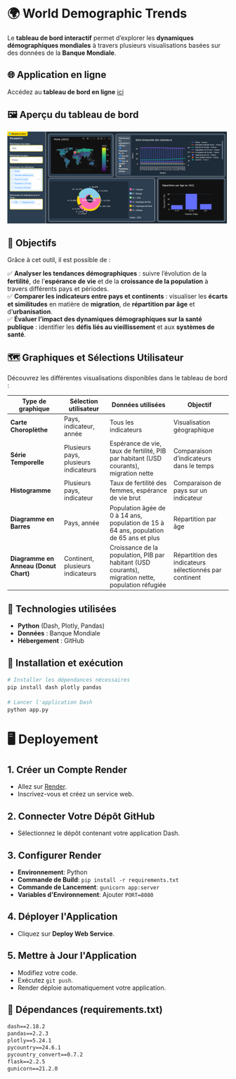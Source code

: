 # 🌍 World Demographic Trends  

Le **tableau de bord interactif** permet d’explorer les **dynamiques démographiques mondiales** à travers plusieurs visualisations basées sur des données de la **Banque Mondiale**.  

## 🌐 Application en ligne  
Accédez au **tableau de bord en ligne** [ici](https://world-demographic-trends-xcxv.onrender.com/)  

## 🖼️ Aperçu du tableau de bord  
<img src="img_readme/dashboard_main.png" alt="Capture d’écran du dashboard" width="500" />

## 🎯 Objectifs  
Grâce à cet outil, il est possible de :  

✅ **Analyser les tendances démographiques** : suivre l’évolution de la **fertilité**, de l’**espérance de vie** et de la **croissance de la population** à travers différents pays et périodes.  
✅ **Comparer les indicateurs entre pays et continents** : visualiser les **écarts et similitudes** en matière de **migration**, de **répartition par âge** et d’**urbanisation**.  
✅ **Évaluer l’impact des dynamiques démographiques sur la santé publique** : identifier les **défis liés au vieillissement** et aux **systèmes de santé**.

## 🗺️ Graphiques et Sélections Utilisateur  

Découvrez les différentes visualisations disponibles dans le tableau de bord :


| Type de graphique            | Sélection utilisateur                        | Données utilisées                                       | Objectif                                                |
|------------------------------|----------------------------------------------|---------------------------------------------------------|---------------------------------------------------------|
| **Carte Choroplèthe**         | Pays, indicateur, année                      | Tous les indicateurs                                     | Visualisation géographique                               |
| **Série Temporelle**          | Plusieurs pays, plusieurs indicateurs       | Espérance de vie, taux de fertilité, PIB par habitant (USD courants), migration nette | Comparaison d’indicateurs dans le temps                 |
| **Histogramme**               | Plusieurs pays, indicateur                  | Taux de fertilité des femmes, espérance de vie brut      | Comparaison de pays sur un indicateur                   |
| **Diagramme en Barres**       | Pays, année                                 | Population âgée de 0 à 14 ans, population de 15 à 64 ans, population de 65 ans et plus | Répartition par âge                                     |
| **Diagramme en Anneau (Donut Chart)** | Continent, plusieurs indicateurs        | Croissance de la population, PIB par habitant (USD courants), migration nette, population réfugiée | Répartition des indicateurs sélectionnés par continent |


## 🚀 Technologies utilisées  
- **Python** (Dash, Plotly, Pandas)  
- **Données** : Banque Mondiale  
- **Hébergement** : GitHub  

## 📌 Installation et exécution  

```python
# Installer les dépendances nécessaires
pip install dash plotly pandas

# Lancer l'application Dash
python app.py
```

#  🖥️ Deployement

## 1. Créer un Compte Render

- Allez sur [Render](https://render.com).
- Inscrivez-vous et créez un service web.

## 2. Connecter Votre Dépôt GitHub

- Sélectionnez le dépôt contenant votre application Dash.

## 3. Configurer Render

- **Environnement**: Python
- **Commande de Build**: `pip install -r requirements.txt`
- **Commande de Lancement**: `gunicorn app:server`
- **Variables d'Environnement**: Ajouter `PORT=8080`

## 4. Déployer l'Application

- Cliquez sur **Deploy Web Service**.

## 5. Mettre à Jour l'Application

- Modifiez votre code.
- Exécutez `git push`.
- Render déploie automatiquement votre application.

## 📌 Dépendances (requirements.txt)

```text
dash==2.18.2
pandas==2.2.3
plotly==5.24.1
pycountry==24.6.1
pycountry_convert==0.7.2
flask==2.2.5
gunicorn==21.2.0
